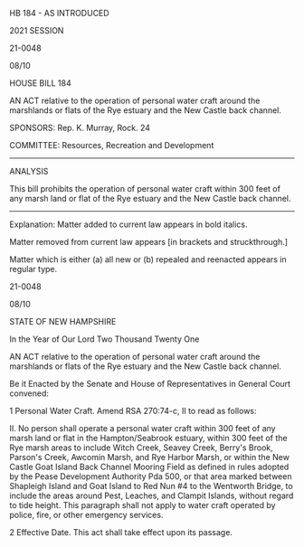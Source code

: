  HB 184 - AS INTRODUCED

 

 

2021 SESSION

 21-0048

 08/10

 

HOUSE BILL 184

 

AN ACT relative to the operation of personal water craft around the marshlands or flats of the Rye estuary and the New Castle back channel.

 

SPONSORS: Rep. K. Murray, Rock. 24

 

COMMITTEE: Resources, Recreation and Development

 

-----------------------------------------------------------------

 

ANALYSIS

 

 This bill prohibits the operation of personal water craft within 300 feet of any marsh land or flat of the Rye estuary and the New Castle back channel.

 

- - - - - - - - - - - - - - - - - - - - - - - - - - - - - - - - - - - - - - - - - - - - - - - - - - - - - - - - - - - - - - - - - - - - - - - - - - - 

 

Explanation: Matter added to current law appears in bold italics.

 Matter removed from current law appears [in brackets and struckthrough.]

 Matter which is either (a) all new or (b) repealed and reenacted appears in regular type.

 21-0048

 08/10

 

STATE OF NEW HAMPSHIRE

 

In the Year of Our Lord Two Thousand Twenty One

 

AN ACT relative to the operation of personal water craft around the marshlands or flats of the Rye estuary and the New Castle back channel.

 

Be it Enacted by the Senate and House of Representatives in General Court convened:

 

 1 Personal Water Craft. Amend RSA 270:74-c, II to read as follows:

 II. No person shall operate a personal water craft within 300 feet of any marsh land or flat in the Hampton/Seabrook estuary, within 300 feet of the Rye marsh areas to include Witch Creek, Seavey Creek, Berry's Brook, Parson's Creek, Awcomin Marsh, and Rye Harbor Marsh, or within the New Castle Goat Island Back Channel Mooring Field as defined in rules adopted by the Pease Development Authority Pda 500, or that area marked between Shapleigh Island and Goat Island to Red Nun #4 to the Wentworth Bridge, to include the areas around Pest, Leaches, and Clampit Islands, without regard to tide height. This paragraph shall not apply to water craft operated by police, fire, or other emergency services.

 2 Effective Date. This act shall take effect upon its passage.

